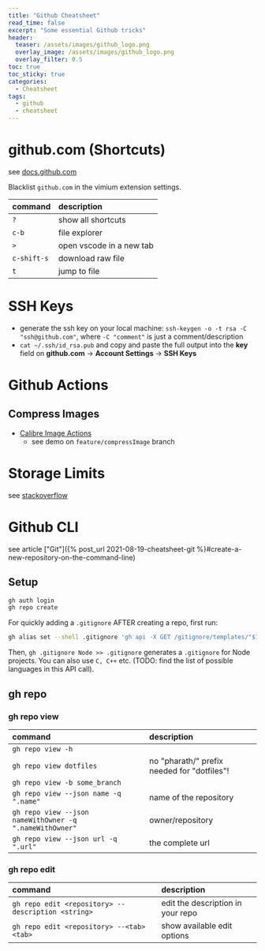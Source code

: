 ```yaml
---
title: "Github Cheatsheet"
read_time: false
excerpt: "Some essential Github tricks"
header:
  teaser: /assets/images/github_logo.png
  overlay_image: /assets/images/github_logo.png
  overlay_filter: 0.5
toc: true
toc_sticky: true
categories:
  - Cheatsheet
tags:
  - github
  - cheatsheet
---
```


# github.com (Shortcuts)

see [docs.github.com](https://docs.github.com/en/get-started/using-github/keyboard-shortcuts)

Blacklist `github.com` in the vimium extension settings.

| command     | description              |
| :---------- | :----------------------- |
| `?`         | show all shortcuts       |
| `c-b`       | file explorer            |
| `>`         | open vscode in a new tab |
| `c-shift-s` | download raw file        |
| `t`         | jump to file             |

# SSH Keys

- generate the ssh key on your local machine: `ssh-keygen -o -t rsa -C "ssh@github.com"`, where `-C "comment"` is just a comment/description
- `cat ~/.ssh/id_rsa.pub` and copy and paste the full output into the **key** field on **github.com** &rarr; **Account Settings** &rarr; **SSH Keys**

# Github Actions

## Compress Images

- [Calibre Image Actions](https://github.com/marketplace/actions/image-actions)
  - see demo on `feature/compressImage` branch

# Storage Limits

see [stackoverflow](https://stackoverflow.com/questions/38768454/repository-size-limits-for-github-com)

# Github CLI

see article ["Git"]({% post_url 2021-08-19-cheatsheet-git %}#create-a-new-repository-on-the-command-line)

## Setup

```bash
gh auth login
gh repo create
```

For quickly adding a `.gitignore` AFTER creating a repo, first run:

```bash
gh alias set --shell .gitignore 'gh api -X GET /gitignore/templates/"$1" --jq ".source"'
```

Then, `gh .gitignore Node >> .gitignore` generates a `.gitignore` for Node projects. You can also use `C, C++` etc. (TODO: find the list of possible languages in this API call).

## gh repo

### gh repo view

| command                                                 | description                                 |
| :------------------------------------------------------ | :------------------------------------------ |
| `gh repo view -h`                                       |
| `gh repo view dotfiles`                                 | no "pharath/" prefix needed for "dotfiles"! |
| `gh repo view -b some_branch`                           |
| `gh repo view --json name -q ".name"`                   | name of the repository                      |
| `gh repo view --json nameWithOwner -q ".nameWithOwner"` | owner/repository                            |
| `gh repo view --json url -q ".url"`                     | the complete url                            |

### gh repo edit

| command                                            | description                       |
| :------------------------------------------------- | :-------------------------------- |
| `gh repo edit <repository> --description <string>` | edit the description in your repo |
| `gh repo edit <repository> --<tab><tab>`           | show available edit options       |
